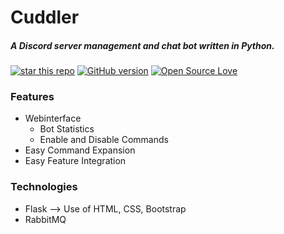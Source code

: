 # Cuddler
 ##### A Discord server management and chat bot written in Python.
[![star this repo](http://githubbadges.com/star.svg?user=juliscrazy&repo=Cuddler&style=flat)](https://github.com/juliscrazy/Cuddler)
[![GitHub version](https://badge.fury.io/gh/juliscrazy%2FCuddler.svg)](https://github.com/juliscrazy/Cuddler/issues)
[![Open Source Love](https://badges.frapsoft.com/os/mit/mit.svg?v=102)](https://github.com/juliscrazy/Cuddler)
 
### Features
 - Webinterface
   - Bot Statistics
   - Enable and Disable Commands
 - Easy Command Expansion
 - Easy Feature Integration
 
### Technologies
 - Flask
       --> Use of HTML, CSS, Bootstrap
 - RabbitMQ
